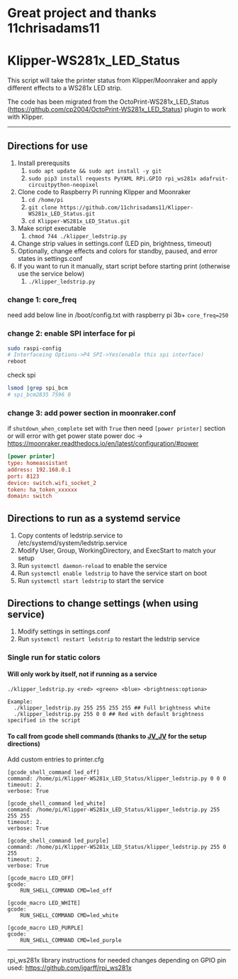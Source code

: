 # Great project and thanks 11chrisadams11

# Klipper-WS281x_LED_Status
This script will take the printer status from Klipper/Moonraker and apply different effects to a WS281x LED strip.

The code has been migrated from the OctoPrint-WS281x_LED_Status (https://github.com/cp2004/OctoPrint-WS281x_LED_Status) plugin to work with Klipper.

----

## Directions for use

1. Install prerequsits
   1. ```sudo apt update && sudo apt install -y git```
   2. ```sudo pip3 install requests PyYAML RPi.GPIO rpi_ws281x adafruit-circuitpython-neopixel```
2. Clone code to Raspberry Pi running Klipper and Moonraker
   1. ```cd /home/pi```
   2. ```git clone https://github.com/11chrisadams11/Klipper-WS281x_LED_Status.git```
   3. ```cd Klipper-WS281x_LED_Status.git```
3. Make script executable
   1. ```chmod 744 ./klipper_ledstrip.py```
4. Change strip values in settings.conf (LED pin, brightness, timeout)
5. Optionally, change effects and colors for standby, paused, and error states in settings.conf
6. If you want to run it manually, start script before starting print (otherwise use the service below)
   1. ```./klipper_ledstrip.py```

### change 1: core_freq
need add below line in /boot/config.txt with raspberry pi 3b+
`core_freq=250`

### change 2: enable SPI interface for pi
```sh
sudo raspi-config
# Interfaceing Options->P4 SPI->Yes(enable this spi interface)
reboot
```
check spi
```sh
lsmod |grep spi_bcm
# spi_bcm2835 7596 0
```

### change 3: add power section in moonraker.conf
if `shutdown_when_complete` set with `True` then
need `[power printer]` section or will error with get power state
power doc -> https://moonraker.readthedocs.io/en/latest/configuration/#power

```conf
[power printer]
type: homeassistant
address: 192.168.0.1
port: 8123
device: switch.wifi_socket_2
token: ha_token_xxxxxx
domain: switch
```

## Directions to run as a systemd service

1. Copy contents of ledstrip.service to /etc/systemd/system/ledstrip.service
2. Modify User, Group, WorkingDirectory, and ExecStart to match your setup
3. Run ```systemctl daemon-reload``` to enable the service
4. Run ```systemctl enable ledstrip``` to have the service start on boot
5. Run ```systemctl start ledstrip``` to start the service

## Directions to change settings (when using service)

1. Modify settings in settings.conf
2. Run ```systemctl restart ledstrip``` to restart the ledstrip service

### Single run for static colors
#### Will only work by itself, not if running as a service

```
./klipper_ledstrip.py <red> <green> <blue> <brightness:optiona>

Example:
  ./klipper_ledstrip.py 255 255 255 255 ## Full brightness white
  ./klipper_ledstrip.py 255 0 0 ## Red with default brightness specified in the script
```

#### To call from gcode shell commands (thanks to [JV_JV](https://www.reddit.com/user/JV_JV/) for the setup directions)
Add custom entries to printer.cfg 

```
[gcode_shell_command led_off]
command: /home/pi/Klipper-WS281x_LED_Status/klipper_ledstrip.py 0 0 0
timeout: 2.
verbose: True

[gcode_shell_command led_white]
command: /home/pi/Klipper-WS281x_LED_Status/klipper_ledstrip.py 255 255 255
timeout: 2.
verbose: True

[gcode_shell_command led_purple]
command: /home/pi/Klipper-WS281x_LED_Status/klipper_ledstrip.py 255 0 255
timeout: 2.
verbose: True

[gcode_macro LED_OFF]
gcode:
    RUN_SHELL_COMMAND CMD=led_off

[gcode_macro LED_WHITE]
gcode:
    RUN_SHELL_COMMAND CMD=led_white

[gcode_macro LED_PURPLE]
gcode:
    RUN_SHELL_COMMAND CMD=led_purple
```

----

rpi_ws281x library instructions for needed changes depending on GPIO pin used: https://github.com/jgarff/rpi_ws281x
